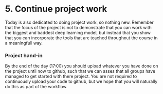 # 5. Continue project work

Today is also dedicated to doing project work, so nothing new. Remember that the focus of the project is not
to demonstrate that you can work with the biggest and baddest deep learning model, but instead that you show
that you can incorporate the tools that are teached throughout the course in a meaningfull way.

### Project hand-in

By the end of the day (17:00) you should upload whatever you have done on the project until now to github, such
that we can asses that all groups have managed to get started with there project. You are not required to 
continuously upload your code to github, but we hope that you will naturally do this as part of the workflow.
